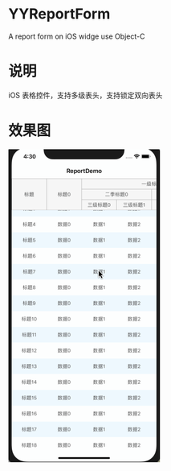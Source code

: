 # YYReportForm
A report form on iOS widge use Object-C

# 说明
iOS 表格控件，支持多级表头，支持锁定双向表头

# 效果图
![image](https://github.com/lidaren/YYReportForm/blob/master/YYReportForm.gif)
